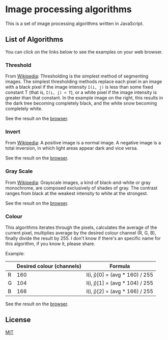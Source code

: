 # Image processing algorithms

This is a set of image processing algorithms written in JavaScript.

## List of Algorithms
You can click on the links below to see the examples on your web browser.

### Threshold
From [Wikipedia][threshold-wiki]: Thresholding is the simplest method of segmenting images. The simplest thresholding methods replace each pixel in an image with a black pixel if the image intensity `I(i, j)` is less than some fixed constant T (that is, `I(i, j) < T`), or a white pixel if the image intensity is greater than that constant. In the example image on the right, this results in the dark tree becoming completely black, and the white snow becoming completely white.

See the result on the [browser][threshold-gp].

### Invert
From [Wikipedia][invert-wiki]: A positive image is a normal image. A negative image is a total inversion, in which light areas appear dark and vice versa.

See the result on the [browser][invert-gp].

### Gray Scale
From [Wikipedia][grayscale-wiki]: Grayscale images, a kind of black-and-white or gray monochrome, are composed exclusively of shades of gray. The contrast ranges from black at the weakest intensity to white at the strongest.

See the result on the [browser][grayscale-gp].

### Colour
This algorithms iterates through the pixels, calculates the average of the current pixel, multiplies average by the desired colour channel (R, G, B), finally divide the result by 255. I don't know if there's an specific name for this algorithm, if you know it, please share.

Example:

|   | Desired colour (channels) | Formula                        |
|---|---------------------------|--------------------------------|
| R | 160                       | I(i, j)[0] = (avg * 160) / 255 |
| G | 104                       | I(i, j)[1] = (avg * 104) / 255 |
| B | 166                       | I(i, j)[2] = (avg * 166) / 255 |

See the result on the [browser][colour-gp].


## License
[MIT][license-link]

[comment]: <> (Links for info and images)

[threshold-wiki]: https://en.wikipedia.org/wiki/Thresholding_(image_processing)
[threshold-gp]: https://memburg.github.io/image-processing-algorithms/src/views/threshold.html

[invert-wiki]: https://en.wikipedia.org/wiki/Negative_(photography)#Negative_image
[invert-gp]: https://memburg.github.io/image-processing-algorithms/src/views/invert.html

[grayscale-wiki]: https://en.wikipedia.org/wiki/Negative_(photography)#Negative_image
[grayscale-gp]: https://memburg.github.io/image-processing-algorithms/src/views/grayscale.html

[colour-gp]: https://memburg.github.io/image-processing-algorithms/src/views/colour.html

[license-link]: https://github.com/memburg/image-processing-algorithms/blob/main/LICENSE
